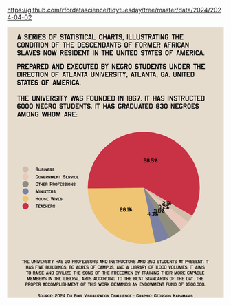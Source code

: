 https://github.com/rfordatascience/tidytuesday/tree/master/data/2024/2024-04-02

![](plots/dubois-2024.png)
